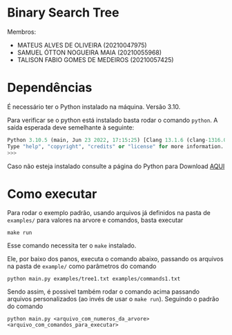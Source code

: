 # Binary Search Tree

Membros:
* MATEUS ALVES DE OLIVEIRA (20210047975)
* SAMUEL ÓTTON NOGUEIRA MAIA (20210055968)
* TALISON FABIO GOMES DE MEDEIROS (20210057425)


# Dependências

É necessário ter o Python instalado na máquina. Versão 3.10.

Para verificar se o python está instalado basta rodar o comando `python`. A saída esperada deve semelhante à seguinte:
```python
Python 3.10.5 (main, Jun 23 2022, 17:15:25) [Clang 13.1.6 (clang-1316.0.21.2.5)] on darwin
Type "help", "copyright", "credits" or "license" for more information.
>>>
```

Caso não esteja instalado consulte a página do Python para Download [AQUI](https://www.python.org/downloads/)

# Como executar

Para rodar o exemplo padrão, usando arquivos já definidos na pasta de `examples/` para valores na arvore e comandos, basta executar
```
make run
```
Esse comando necessita ter o `make` instalado. 

Ele, por baixo dos panos, executa o comando abaixo, passando os arquivos na pasta de `example/` como parâmetros do comando
```
python main.py examples/tree1.txt examples/commands1.txt
```

Sendo assim, é possivel também rodar o comando acima passando arquivos personalizados (ao invés de usar o `make run`). Seguindo o padrão do comando

```
python main.py <arquivo_com_numeros_da_arvore> <arquivo_com_comandos_para_executar>
```
